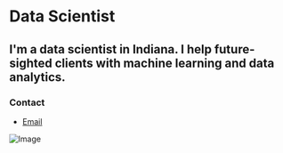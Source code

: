 <h1>Data Scientist</h1>


<h2>I'm a data scientist in Indiana. I help future-sighted clients with machine learning and data analytics.</h2>

### Contact
- [Email](mailto:Joseph.L.Maulin@gmail.com)

![Image](C:\Users\mauli\OneDrive\Pictures\2018-11)
